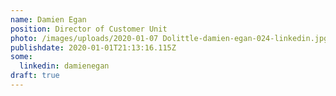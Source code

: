 ```yaml
---
name: Damien Egan
position: Director of Customer Unit
photo: /images/uploads/2020-01-07 Dolittle-damien-egan-024-linkedin.jpg
publishdate: 2020-01-01T21:13:16.115Z
some:
  linkedin: damienegan
draft: true
---
```


